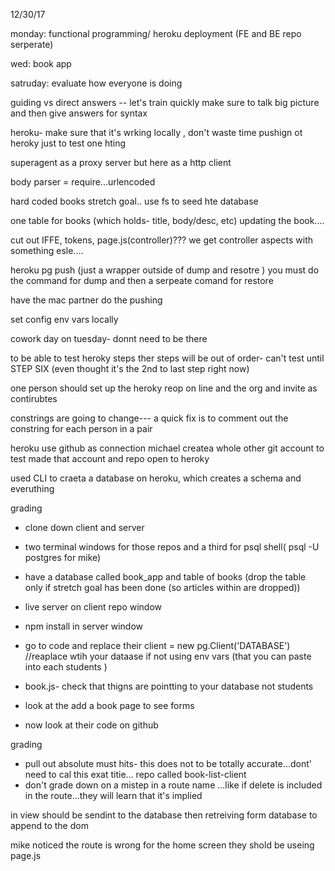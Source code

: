 12/30/17

monday: functional programming/ heroku deployment (FE and BE repo serperate)

wed: book app 

satruday: evaluate how everyone is doing 


guiding vs direct answers -- let's train quickly 
make sure to talk big picture and then give answers for syntax 


heroku- make sure that it's wrking locally , don't waste time pushign ot heroky just to test one hting 

superagent as a proxy server but here as a http client 

body parser = require...urlencoded 

hard coded books
stretch goal.. use fs to seed hte database

one table for books (which holds- title, body/desc, etc) 
updating the book....

cut out IFFE, tokens, page.js(controller)??? we get controller aspects with something esle....


heroku pg push (just a wrapper outside of dump and resotre ) 
you must do the command for dump and then a serpeate comand for restore 

have the mac partner do the pushing 

set config env vars locally 

cowork day on tuesday- donnt need to be there 

to be able to test heroky steps ther steps will be out of order- can't test until STEP SIX (even thought it's the 2nd to last step right now)

one person should set up the heroky reop on line and the org and invite as contirubtes 
 
 constrings are going to change--- a quick fix is to comment out the constring for each person in a pair 


 heroku
  use github as connection 
  michael createa  whole other git account to test
  made that account and repo open to heroky

  used CLI to craeta a database on heroku, which creates a schema and everuthing 

  grading

  - clone down client and server 
  - two terminal windows for those repos and a third for psql shell( psql -U postgres for mike)
  - have a database called book_app and table of books (drop the table only if stretch goal has been done (so articles within are dropped))

- live server on client repo window 
- npm install in server window 
- go to code and replace their client = new pg.Client('DATABASE') //reaplace wtih your dataase if not using env vars (that you can paste into each students )

- book.js- check that thigns are pointting to your database not students 
- look at the add a book page to see forms
- now look at their code on github

grading
- pull out absolute must hits- this does not to be totally accurate...dont' need to cal this exat titie... repo called book-list-client 
- don't grade down on a mistep in a route name ...like if delete is included in the route...they will learn that it's implied 

in view 
should be sendint to the database then retreiving form database to append to the dom

mike noticed the route is wrong for the home screen they shold be useing page.js